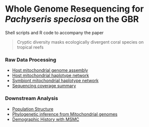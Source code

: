 # Whole Genome Resequencing for *Pachyseris speciosa* on the GBR

Shell scripts and R code to accompany the paper

> Cryptic diversity masks ecologically divergent coral species on tropical reefs


### Raw Data Processing

- [Host mitochondrial genome assembly](hpc/mitobim/README.md)
- [Host mitochondrial haplotype network](hpc/mito_mapping/README.md)
- [Symbiont mitochondrial haplotype network](hpc/symbiodinium/README.md)
- [Sequencing coverage summary](04_sequencing_summary.md)

### Downstream Analysis

- [Population Structure](01_population_structure.md)
- [Phylogenetic inference from Mitochondrial genomes](02_mitogenomes.md)
- [Demographic History with MSMC](03_msmc.md)